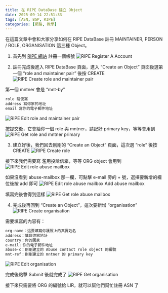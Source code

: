 ```yaml
---
title: 在 RIPE DataBase 建立 Object
date: 2025-09-14 22:51:33
tags: [ASN, BGP, RIPE]
categories: [網路, 教學]
---
```

在這篇文章中會和大家分享如何在 RIPE DataBase 註冊 MAINTAINER, PERSON / ROLE, ORGANISATION 這三種 Object。

<!-- more -->

1. 首先到 [RIPE 網站](https://access.ripe.net/registration) 註冊一個帳號
![RIPE Register A Account](/images/create-object-in-ripe-database/RIPE-Reg-Account.png)

2. 註冊完成後進入 RIPE DataBase 頁面，進入 “Create an Object” 頁面後選第一個 “role and maintainer pair” 後按 CREATE
![RIPE Create role and maintainer pair](/images/create-object-in-ripe-database/RIPE-Create-role-and-maintainer-pair.png)

第一個 mntner 會是 “mnt-by”

```txt
role 隨便寫
address 寫你家的地址
email 寫你的電子郵件地址
```
![RIPE Edit role and maintainer pair](/images/create-object-in-ripe-database/RIPE-Edit-role-and-maintainer-pair.png)

按提交後，它會給你一個 role 與 mntner，請記好 primary key，等等會用到
![RIPE Get role and mntner primary](/images/create-object-in-ripe-database/RIPE-Get-role-and-mntner-primary.png)
 

3. 建立好後，我們回去剛剛的 “Create an Object” 頁面，這次選 “role” 後按 CREATE
![RIPE Create role](/images/create-object-in-ripe-database/RIPE-Create-role.png)

接下來我們需要寫 濫用投訴信箱，等等 ORG object 會用到
![RIPE Edit role abuse mailbox](/images/create-object-in-ripe-database/RIPE-Edit-role-abuse-mailbox.png)
 
如果沒看到 abuse-mailbox 那一欄，可點擊 e-mail 旁的 + 號，選擇要新增的欄位後按 add 即可
![RIPE Edit role abuse mailbox Add abuse mailbox](/images/create-object-in-ripe-database/RIPE-Edit-role-abuse-mailbox-Add-abuse-mailbox.png)
 
填寫完後會得到這樣
![RIPE Get role abuse mailbox](/images/create-object-in-ripe-database/RIPE-Get-role-abuse-mailbox.png)
 

4. 完成後再回到 “Create an Object”，這次要新增 “organisation”
![RIPE Create organisation](/images/create-object-in-ripe-database/RIPE-Create-organisation.png)

需要填寫的內容有：
```txt
org-name：這要填寫你護照上的真實姓名
address：填寫你家地址
country：你的國家
e-mail：你的電子郵件地址
abuse-c：剛剛建立的 Abuse contact role object 的編號
mnt-ref：剛剛建立的 mntner 的 primary key
```
![RIPE Edit organisation](/images/create-object-in-ripe-database/RIPE-Edit-organisation.png)

完成後點擊 Submit 後就完成了
![RIPE Get organisation](/images/create-object-in-ripe-database/RIPE-Get-organisation.png)


接下來只需要將 ORG 的編號給 LIR，就可以幫他們幫忙註冊 ASN 了